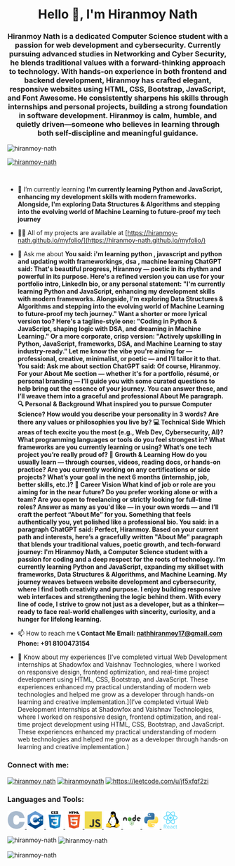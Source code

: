 <h1 align="center">Hello 👋, I'm Hiranmoy Nath</h1>
<h3 align="center">Hiranmoy Nath is a dedicated Computer Science student with a passion for web development and cybersecurity. Currently pursuing advanced studies in Networking and Cyber Security, he blends traditional values with a forward-thinking approach to technology. With hands-on experience in both frontend and backend development, Hiranmoy has crafted elegant, responsive websites using HTML, CSS, Bootstrap, JavaScript, and Font Awesome. He consistently sharpens his skills through internships and personal projects, building a strong foundation in software development. Hiranmoy is calm, humble, and quietly driven—someone who believes in learning through both self-discipline and meaningful guidance.</h3>

<p align="left"> <img src="https://komarev.com/ghpvc/?username=hiranmoy-nath&label=Profile%20views&color=0e75b6&style=flat" alt="hiranmoy-nath" /> </p>

<p align="left"> <a href="https://github.com/ryo-ma/github-profile-trophy"><img src="https://github-profile-trophy.vercel.app/?username=hiranmoy-nath" alt="hiranmoy-nath" /></a> </p>

<p align="left"> <a href="https://twitter.com/" target="blank"><img src="https://img.shields.io/twitter/follow/?logo=twitter&style=for-the-badge" alt="" /></a> </p>

- 🌱 I’m currently learning **I'm currently learning Python and JavaScript, enhancing my development skills with modern frameworks. Alongside, I'm exploring Data Structures & Algorithms and stepping into the evolving world of Machine Learning to future-proof my tech journey**

- 👨‍💻 All of my projects are available at [https://hiranmoy-nath.github.io/myfolio/](https://hiranmoy-nath.github.io/myfolio/)

- 💬 Ask me about **You said: i'm learning python , javascript and python and updating woith frameworkings, dsa , machine learning ChatGPT said: That's beautiful progress, Hiranmoy — poetic in its rhythm and powerful in its purpose. Here's a refined version you can use for your portfolio intro, LinkedIn bio, or any personal statement: "I'm currently learning Python and JavaScript, enhancing my development skills with modern frameworks. Alongside, I'm exploring Data Structures & Algorithms and stepping into the evolving world of Machine Learning to future-proof my tech journey." Want a shorter or more lyrical version too? Here's a tagline-style one: "Coding in Python & JavaScript, shaping logic with DSA, and dreaming in Machine Learning." Or a more corporate, crisp version: "Actively upskilling in Python, JavaScript, frameworks, DSA, and Machine Learning to stay industry-ready." Let me know the vibe you're aiming for — professional, creative, minimalist, or poetic — and I’ll tailor it to that. You said: Ask me about section ChatGPT said: Of course, Hiranmoy. For your About Me section — whether it's for a portfolio, résumé, or personal branding — I’ll guide you with some curated questions to help bring out the essence of your journey. You can answer these, and I’ll weave them into a graceful and professional About Me paragraph. 🔍 Personal & Background What inspired you to pursue Computer Science? How would you describe your personality in 3 words? Are there any values or philosophies you live by? 💻 Technical Side Which areas of tech excite you the most (e.g., Web Dev, Cybersecurity, AI)? What programming languages or tools do you feel strongest in? What frameworks are you currently learning or using? What’s one tech project you’re really proud of? 🌱 Growth & Learning How do you usually learn — through courses, videos, reading docs, or hands-on practice? Are you currently working on any certifications or side projects? What’s your goal in the next 6 months (internship, job, better skills, etc.)? 💼 Career Vision What kind of job or role are you aiming for in the near future? Do you prefer working alone or with a team? Are you open to freelancing or strictly looking for full-time roles? Answer as many as you'd like — in your own words — and I’ll craft the perfect “About Me” for you. Something that feels authentically you, yet polished like a professional bio. You said: in a paragraph ChatGPT said: Perfect, Hiranmoy. Based on your current path and interests, here’s a gracefully written "About Me" paragraph that blends your traditional values, poetic growth, and tech-forward journey: I'm Hiranmoy Nath, a Computer Science student with a passion for coding and a deep respect for the roots of technology. I’m currently learning Python and JavaScript, expanding my skillset with frameworks, Data Structures & Algorithms, and Machine Learning. My journey weaves between website development and cybersecurity, where I find both creativity and purpose. I enjoy building responsive web interfaces and strengthening the logic behind them. With every line of code, I strive to grow not just as a developer, but as a thinker—ready to face real-world challenges with sincerity, curiosity, and a hunger for lifelong learning.**

- 📫 How to reach me **📞 Contact Me Email: nathhiranmoy17@gmail.com Phone: +91 8100473154**

- 📄 Know about my experiences [I’ve completed virtual Web Development internships at Shadowfox and Vaishnav Technologies, where I worked on responsive design, frontend optimization, and real-time project development using HTML, CSS, Bootstrap, and JavaScript. These experiences enhanced my practical understanding of modern web technologies and helped me grow as a developer through hands-on learning and creative implementation.](I’ve completed virtual Web Development internships at Shadowfox and Vaishnav Technologies, where I worked on responsive design, frontend optimization, and real-time project development using HTML, CSS, Bootstrap, and JavaScript. These experiences enhanced my practical understanding of modern web technologies and helped me grow as a developer through hands-on learning and creative implementation.)

<h3 align="left">Connect with me:</h3>
<p align="left">
<a href="https://linkedin.com/in/hiranmoy nath" target="blank"><img align="center" src="https://raw.githubusercontent.com/rahuldkjain/github-profile-readme-generator/master/src/images/icons/Social/linked-in-alt.svg" alt="hiranmoy nath" height="30" width="40" /></a>
<a href="https://kaggle.com/hiranmoynath" target="blank"><img align="center" src="https://raw.githubusercontent.com/rahuldkjain/github-profile-readme-generator/master/src/images/icons/Social/kaggle.svg" alt="hiranmoynath" height="30" width="40" /></a>
<a href="https://www.leetcode.com/https://leetcode.com/u/jf5xfqf2zi" target="blank"><img align="center" src="https://raw.githubusercontent.com/rahuldkjain/github-profile-readme-generator/master/src/images/icons/Social/leet-code.svg" alt="https://leetcode.com/u/jf5xfqf2zi" height="30" width="40" /></a>
</p>

<h3 align="left">Languages and Tools:</h3>
<p align="left"> <a href="https://www.cprogramming.com/" target="_blank" rel="noreferrer"> <img src="https://raw.githubusercontent.com/devicons/devicon/master/icons/c/c-original.svg" alt="c" width="40" height="40"/> </a> <a href="https://www.w3schools.com/cpp/" target="_blank" rel="noreferrer"> <img src="https://raw.githubusercontent.com/devicons/devicon/master/icons/cplusplus/cplusplus-original.svg" alt="cplusplus" width="40" height="40"/> </a> <a href="https://www.w3schools.com/css/" target="_blank" rel="noreferrer"> <img src="https://raw.githubusercontent.com/devicons/devicon/master/icons/css3/css3-original-wordmark.svg" alt="css3" width="40" height="40"/> </a> <a href="https://www.w3.org/html/" target="_blank" rel="noreferrer"> <img src="https://raw.githubusercontent.com/devicons/devicon/master/icons/html5/html5-original-wordmark.svg" alt="html5" width="40" height="40"/> </a> <a href="https://developer.mozilla.org/en-US/docs/Web/JavaScript" target="_blank" rel="noreferrer"> <img src="https://raw.githubusercontent.com/devicons/devicon/master/icons/javascript/javascript-original.svg" alt="javascript" width="40" height="40"/> </a> <a href="https://www.linux.org/" target="_blank" rel="noreferrer"> <img src="https://raw.githubusercontent.com/devicons/devicon/master/icons/linux/linux-original.svg" alt="linux" width="40" height="40"/> </a> <a href="https://nodejs.org" target="_blank" rel="noreferrer"> <img src="https://raw.githubusercontent.com/devicons/devicon/master/icons/nodejs/nodejs-original-wordmark.svg" alt="nodejs" width="40" height="40"/> </a> <a href="https://www.python.org" target="_blank" rel="noreferrer"> <img src="https://raw.githubusercontent.com/devicons/devicon/master/icons/python/python-original.svg" alt="python" width="40" height="40"/> </a> <a href="https://reactjs.org/" target="_blank" rel="noreferrer"> <img src="https://raw.githubusercontent.com/devicons/devicon/master/icons/react/react-original-wordmark.svg" alt="react" width="40" height="40"/> </a> </p>

<p><img align="left" src="https://github-readme-stats.vercel.app/api/top-langs?username=hiranmoy-nath&show_icons=true&locale=en&layout=compact" alt="hiranmoy-nath" /></p>

<p>&nbsp;<img align="center" src="https://github-readme-stats.vercel.app/api?username=hiranmoy-nath&show_icons=true&locale=en" alt="hiranmoy-nath" /></p>

<p><img align="center" src="https://github-readme-streak-stats.herokuapp.com/?user=hiranmoy-nath&" alt="hiranmoy-nath" /></p>
